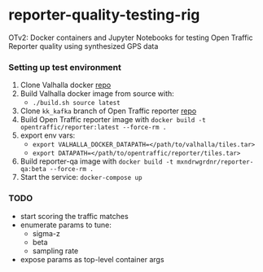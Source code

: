 # reporter-quality-testing-rig
OTv2: Docker containers and Jupyter Notebooks for testing Open Traffic Reporter quality using synthesized GPS data


### Setting up test environment
1. Clone Valhalla docker [repo](https://github.com/valhalla/docker)
2. Build Valhalla docker image from source with:
    - `./build.sh source latest`
3. Clone `kk_kafka` branch of Open Traffic reporter [repo](https://github.com/opentraffic/reporter/tree/kk_kafka)
4. Build Open Traffic reporter image with `docker build -t opentraffic/reporter:latest --force-rm .`
5. export env vars:
    - `export VALHALLA_DOCKER_DATAPATH=</path/to/valhalla/tiles.tar>`
    - `export DATAPATH=</path/to/opentraffic/reporter/tiles.tar>`
6. Build reporter-qa image with `docker build -t mxndrwgrdnr/reporter-qa:beta --force-rm .`
6. Start the service: `docker-compose up`

### TODO
- start scoring the traffic matches
- enumerate params to tune:
    - sigma-z
    - beta
    - sampling rate
- expose params as top-level container args
